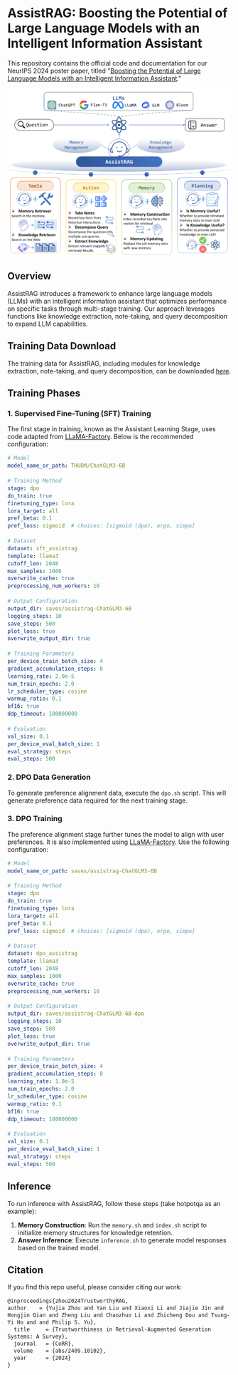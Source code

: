 # AssistRAG: Boosting the Potential of Large Language Models with an Intelligent Information Assistant

This repository contains the official code and documentation for our NeurIPS 2024 poster paper, titled "[Boosting the Potential of Large Language Models with an Intelligent Information Assistant](url)."

![AssistRAG](assistrag.jpg)

## Overview
AssistRAG introduces a framework to enhance large language models (LLMs) with an intelligent information assistant that optimizes performance on specific tasks through multi-stage training. Our approach leverages functions like knowledge extraction, note-taking, and query decomposition to expand LLM capabilities.

## Training Data Download
The training data for AssistRAG, including modules for knowledge extraction, note-taking, and query decomposition, can be downloaded [here](https://drive.google.com/file/d/1KdO7tT7zkON9FDeJT606Ksv2-HBPYRzP/view?usp=sharing).

## Training Phases

### 1. Supervised Fine-Tuning (SFT) Training
The first stage in training, known as the Assistant Learning Stage, uses code adapted from [LLaMA-Factory](https://github.com/hiyouga/LLaMA-Factory). Below is the recommended configuration:

```yaml
# Model
model_name_or_path: THUDM/ChatGLM3-6B

# Training Method
stage: dpo
do_train: true
finetuning_type: lora
lora_target: all
pref_beta: 0.1
pref_loss: sigmoid  # choices: [sigmoid (dpo), orpo, simpo]

# Dataset
dataset: sft_assistrag
template: llama3
cutoff_len: 2048
max_samples: 1000
overwrite_cache: true
preprocessing_num_workers: 16

# Output Configuration
output_dir: saves/assistrag-ChatGLM3-6B
logging_steps: 10
save_steps: 500
plot_loss: true
overwrite_output_dir: true

# Training Parameters
per_device_train_batch_size: 4
gradient_accumulation_steps: 8
learning_rate: 2.0e-5
num_train_epochs: 2.0
lr_scheduler_type: cosine
warmup_ratio: 0.1
bf16: true
ddp_timeout: 180000000

# Evaluation
val_size: 0.1
per_device_eval_batch_size: 1
eval_strategy: steps
eval_steps: 500
```

### 2. DPO Data Generation
To generate preference alignment data, execute the `dpo.sh` script. This will generate preference data required for the next training stage.

### 3. DPO Training
The preference alignment stage further tunes the model to align with user preferences. It is also implemented using [LLaMA-Factory](https://github.com/hiyouga/LLaMA-Factory). Use the following configuration:

```yaml
# Model
model_name_or_path: saves/assistrag-ChatGLM3-6B

# Training Method
stage: dpo
do_train: true
finetuning_type: lora
lora_target: all
pref_beta: 0.1
pref_loss: sigmoid  # choices: [sigmoid (dpo), orpo, simpo]

# Dataset
dataset: dpo_assistrag
template: llama3
cutoff_len: 2048
max_samples: 1000
overwrite_cache: true
preprocessing_num_workers: 16

# Output Configuration
output_dir: saves/assistrag-ChatGLM3-6B-dpo
logging_steps: 10
save_steps: 500
plot_loss: true
overwrite_output_dir: true

# Training Parameters
per_device_train_batch_size: 4
gradient_accumulation_steps: 8
learning_rate: 1.0e-5
num_train_epochs: 2.0
lr_scheduler_type: cosine
warmup_ratio: 0.1
bf16: true
ddp_timeout: 180000000

# Evaluation
val_size: 0.1
per_device_eval_batch_size: 1
eval_strategy: steps
eval_steps: 500
```

## Inference
To run inference with AssistRAG, follow these steps (take hotpotqa as an example):
1. **Memory Construction**: Run the `memory.sh` and `index.sh` script to initialize memory structures for knowledge retention.
2. **Answer Inference**: Execute `inference.sh` to generate model responses based on the trained model.

## Citation
If you find this repo useful, please consider citing our work:
```
@inproceedings{zhou2024TrustworthyRAG,
author    = {Yujia Zhou and Yan Liu and Xiaoxi Li and Jiajie Jin and Hongjin Qian and Zheng Liu and Chaozhuo Li and Zhicheng Dou and Tsung-Yi Ho and and Philip S. Yu},
  title     = {Trustworthiness in Retrieval-Augmented Generation Systems: A Survey},
  journal   = {CoRR},
  volume    = {abs/2409.10102},
  year      = {2024}
}
```
